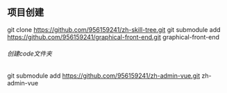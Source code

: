## 项目创建
git clone https://github.com/956159241/zh-skill-tree.git
git submodule add https://github.com/956159241/graphical-front-end.git graphical-front-end

###### 创建code文件夹
git submodule add https://github.com/956159241/zh-admin-vue.git zh-admin-vue
